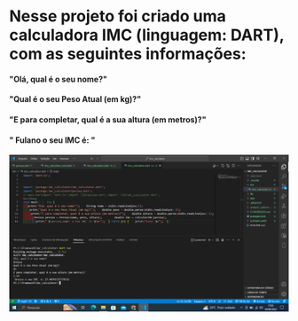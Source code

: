 <h1> Nesse projeto foi criado uma calculadora IMC (linguagem: DART), com as seguintes informações: </h1>
<h4>"Olá, qual é o seu nome?"</h4>
<h4>"Qual é o seu Peso Atual (em kg)?"</h4>
<h4>"E para completar, qual é a sua altura (em metros)?"</h4>
<h4>" Fulano o seu IMC  é: "</h4>

<img src="/imc_calculator/readme.calculadora.png">
